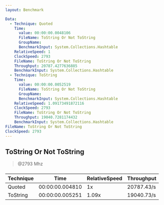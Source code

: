 ```yaml
---
layout: Benchmark

Data: 
  - Technique: Quoted
    Time: 
      value: 00:00:00.0048106
      FileName: ToString Or Not ToString
      GroupName: 
      BenchmarkInput: System.Collections.Hashtable
    RelativeSpeed: 1
    ClockSpeed: 2793
    FileName: ToString Or Not ToString
    Throughput: 20787.4277636885
    BenchmarkInput: System.Collections.Hashtable
  - Technique: ToString
    Time: 
      value: 00:00:00.0052519
      FileName: ToString Or Not ToString
      GroupName: 
      BenchmarkInput: System.Collections.Hashtable
    RelativeSpeed: 1.09173491872116
    ClockSpeed: 2793
    FileName: ToString Or Not ToString
    Throughput: 19040.7281174432
    BenchmarkInput: System.Collections.Hashtable
FileName: ToString Or Not ToString
ClockSpeed: 2793
---
```

ToString Or Not ToString
------------------------
> @2793 Mhz


### 


|Technique|Time           |RelativeSpeed|Throughput|
|---------|---------------|-------------|----------|
|Quoted   |00:00:00.004810|1x           |20787.43/s|
|ToString |00:00:00.005251|1.09x        |19040.73/s|
